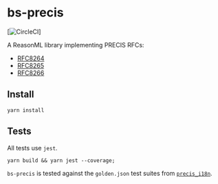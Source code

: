 # bs-precis

[![CircleCI](https://circleci.com/gh/NineFX/bs-precis.svg?style=shield)]

A ReasonML library implementing PRECIS RFCs:

* [RFC8264](https://tools.ietf.org/html/rfc8264)
* [RFC8265](https://tools.ietf.org/html/rfc8265)
* [RFC8266](https://tools.ietf.org/html/rfc8265)

## Install

```
yarn install
```

## Tests

All tests use `jest`. 

```
yarn build && yarn jest --coverage;
```

`bs-precis` is tested against the `golden.json` test suites from [`precis_i18n`](https://github.com/byllyfish/precis_i18n).
